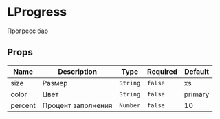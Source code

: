 # LProgress

Прогресс бар

## Props

<!-- @vuese:LProgress:props:start -->
|Name|Description|Type|Required|Default|
|---|---|---|---|---|
|size|Размер|`String`|`false`|xs|
|color|Цвет|`String`|`false`|primary|
|percent|Процент заполнения|`Number`|`false`|10|

<!-- @vuese:LProgress:props:end -->


